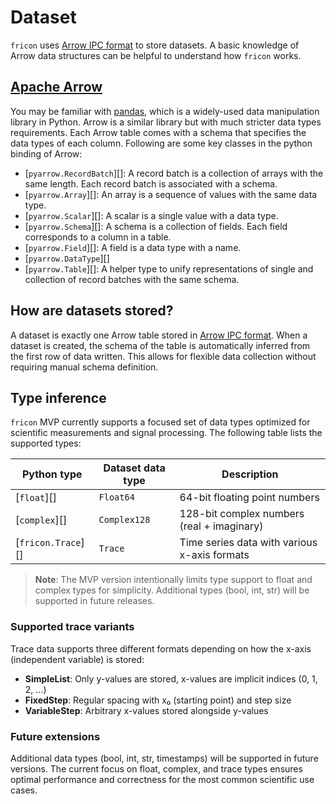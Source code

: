 # Dataset

`fricon` uses [Arrow IPC format] to store datasets. A basic knowledge of Arrow
data structures can be helpful to understand how `fricon` works.

## [Apache Arrow](https://arrow.apache.org/docs/index.html)

You may be familiar with [pandas](https://pandas.pydata.org/), which is a
widely-used data manipulation library in Python. Arrow is a similar library
but with much stricter data types requirements. Each Arrow table comes with a
schema that specifies the data types of each column. Following are some key
classes in the python binding of Arrow:

- [`pyarrow.RecordBatch`][]: A record batch is a collection of arrays with the
  same length. Each record batch is associated with a schema.
- [`pyarrow.Array`][]: An array is a sequence of values with the same data
  type.
- [`pyarrow.Scalar`][]: A scalar is a single value with a data type.
- [`pyarrow.Schema`][]: A schema is a collection of fields. Each field
  corresponds to a column in a table.
- [`pyarrow.Field`][]: A field is a data type with a name.
- [`pyarrow.DataType`][]
- [`pyarrow.Table`][]: A helper type to unify representations of single and
  collection of record batches with the same schema.

## How are datasets stored?

A dataset is exactly one Arrow table stored in [Arrow IPC format]. When a dataset
is created, the schema of the table is automatically inferred from the first row
of data written. This allows for flexible data collection without requiring
manual schema definition.

## Type inference

`fricon` MVP currently supports a focused set of data types optimized for scientific measurements and signal processing. The following table lists the supported types:

| Python type        | Dataset data type | Description                                  |
| ------------------ | ----------------- | -------------------------------------------- |
| [`float`][]        | `Float64`         | 64-bit floating point numbers                |
| [`complex`][]      | `Complex128`      | 128-bit complex numbers (real + imaginary)   |
| [`fricon.Trace`][] | `Trace`           | Time series data with various x-axis formats |

> **Note**: The MVP version intentionally limits type support to float and complex types for simplicity. Additional types (bool, int, str) will be supported in future releases.

### Supported trace variants

Trace data supports three different formats depending on how the x-axis (independent variable) is stored:

- **SimpleList**: Only y-values are stored, x-values are implicit indices (0, 1, 2, ...)
- **FixedStep**: Regular spacing with x₀ (starting point) and step size
- **VariableStep**: Arbitrary x-values stored alongside y-values

### Future extensions

Additional data types (bool, int, str, timestamps) will be supported in future versions. The current focus on float, complex, and trace types ensures optimal performance and correctness for the most common scientific use cases.

<!-- TODO: `pyarrow` and `polars` tips -->

[Arrow IPC format]: https://arrow.apache.org/docs/format/Columnar.html#serialization-and-interprocess-communication-ipc
